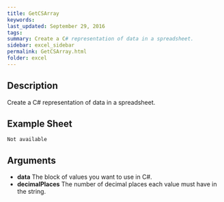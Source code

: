 ```yaml
---
title: GetCSArray
keywords:
last_updated: September 29, 2016
tags:
summary: Create a C# representation of data in a spreadsheet.
sidebar: excel_sidebar
permalink: GetCSArray.html
folder: excel
---
```


## Description
Create a C# representation of data in a spreadsheet.

<!--HUMAN EDIT START-->

<!--## Details-->

<!--HUMAN EDIT END-->

## Example Sheet

    Not available

## Arguments

* **data** The block of values you want to use in C#.
* **decimalPlaces** The number of decimal places each value must have in the string.

<!--HUMAN EDIT START-->

<!--## Validation-->

<!--HUMAN EDIT END-->

